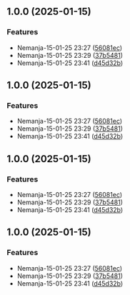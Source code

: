 ## 1.0.0 (2025-01-15)

### Features

* Nemanja-15-01-25 23:27 ([56081ec](https://github.com/andricX91/CoreUI/commit/56081ece4d5ff9ec6e01242ac147dcfdd1cd052b))
* Nemanja-15-01-25 23:29 ([37b5481](https://github.com/andricX91/CoreUI/commit/37b54812f4cc4bc8812c8e4d8c72f95bf1fe3fc8))
* Nemanja-15-01-25 23:41 ([d45d32b](https://github.com/andricX91/CoreUI/commit/d45d32b88a3713ef6327ba22209e17373a9fd03d))

## 1.0.0 (2025-01-15)

### Features

* Nemanja-15-01-25 23:27 ([56081ec](https://github.com/andricX91/CoreUI/commit/56081ece4d5ff9ec6e01242ac147dcfdd1cd052b))
* Nemanja-15-01-25 23:29 ([37b5481](https://github.com/andricX91/CoreUI/commit/37b54812f4cc4bc8812c8e4d8c72f95bf1fe3fc8))
* Nemanja-15-01-25 23:41 ([d45d32b](https://github.com/andricX91/CoreUI/commit/d45d32b88a3713ef6327ba22209e17373a9fd03d))

## 1.0.0 (2025-01-15)

### Features

* Nemanja-15-01-25 23:27 ([56081ec](https://github.com/andricX91/CoreUI/commit/56081ece4d5ff9ec6e01242ac147dcfdd1cd052b))
* Nemanja-15-01-25 23:29 ([37b5481](https://github.com/andricX91/CoreUI/commit/37b54812f4cc4bc8812c8e4d8c72f95bf1fe3fc8))
* Nemanja-15-01-25 23:41 ([d45d32b](https://github.com/andricX91/CoreUI/commit/d45d32b88a3713ef6327ba22209e17373a9fd03d))

## 1.0.0 (2025-01-15)

### Features

* Nemanja-15-01-25 23:27 ([56081ec](https://github.com/andricX91/CoreUI/commit/56081ece4d5ff9ec6e01242ac147dcfdd1cd052b))
* Nemanja-15-01-25 23:29 ([37b5481](https://github.com/andricX91/CoreUI/commit/37b54812f4cc4bc8812c8e4d8c72f95bf1fe3fc8))
* Nemanja-15-01-25 23:41 ([d45d32b](https://github.com/andricX91/CoreUI/commit/d45d32b88a3713ef6327ba22209e17373a9fd03d))

